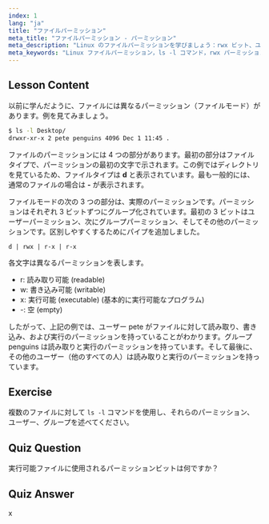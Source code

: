 ```yaml
---
index: 1
lang: "ja"
title: "ファイルパーミッション"
meta_title: "ファイルパーミッション - パーミッション"
meta_description: "Linux のファイルパーミッションを学びましょう：rwx ビット、ユーザー、グループ、その他のパーミッションを理解します。初心者向けに`ls -l`の出力をマスターしましょう。Linux の学習を始めましょう！"
meta_keywords: "Linux ファイルパーミッション，ls -l コマンド，rwx パーミッション，Linux チュートリアル，ファイルモード，初心者 Linux, Linux ガイド"
---
```


## Lesson Content

以前に学んだように、ファイルには異なるパーミッション（ファイルモード）があります。例を見てみましょう。

```bash
$ ls -l Desktop/
drwxr-xr-x 2 pete penguins 4096 Dec 1 11:45 .
```

ファイルのパーミッションには 4 つの部分があります。最初の部分はファイルタイプで、パーミッションの最初の文字で示されます。この例ではディレクトリを見ているため、ファイルタイプは **d** と表示されています。最も一般的には、通常のファイルの場合は **-** が表示されます。

ファイルモードの次の 3 つの部分は、実際のパーミッションです。パーミッションはそれぞれ 3 ビットずつにグループ化されています。最初の 3 ビットはユーザーパーミッション、次にグループパーミッション、そしてその他のパーミッションです。区別しやすくするためにパイプを追加しました。

```plaintext
d | rwx | r-x | r-x
```

各文字は異なるパーミッションを表します。

- r: 読み取り可能 (readable)
- w: 書き込み可能 (writable)
- x: 実行可能 (executable) (基本的に実行可能なプログラム)
- -: 空 (empty)

したがって、上記の例では、ユーザー pete がファイルに対して読み取り、書き込み、および実行のパーミッションを持っていることがわかります。グループ penguins は読み取りと実行のパーミッションを持っています。そして最後に、その他のユーザー（他のすべての人）は読み取りと実行のパーミッションを持っています。

## Exercise

複数のファイルに対して `ls -l` コマンドを使用し、それらのパーミッション、ユーザー、グループを述べてください。

## Quiz Question

実行可能ファイルに使用されるパーミッションビットは何ですか？

## Quiz Answer

x
